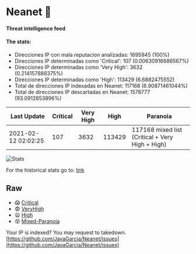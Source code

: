 # Neanet :hocho:
#### Threat intelligence feed
#### The stats:

- Direcciones IP con mala reputacion analizadas: 1695945 (100%)
- Direcciones IP determinadas como 'Critical':  107 (0.00630916686567%)
- Direcciones IP determinadas como 'Very High':  3632 (0.214157888375%)
- Direcciones IP determinadas como 'High':  113429 (6.6882475552)
- Total de direcciones IP indexadas en Neanet:  117168 (6.90871461044%)
- Total de direcciones IP descartadas en Neanet:  1578777 (93.0912853896%)

| Last Update | Critical | Very High | High | Paranoia |
| --- | --- | --- | --- | --- |
| 2021-02-12 02:02:25 | 107 | 3632 | 113429 | 117168 mixed list (Critical + Very High + High)|

![Stats](https://docs.google.com/spreadsheets/d/e/2PACX-1vSnaNMIXVabIpDJjufMlzH7poXnshF3mgd8Is1g9ytUEzVsP5my4Trn8f-xkoLLQ38xpL3HtmUexLo6/pubchart?oid=501124687&format=image)

For the historical stats go to: [link](/stats.csv)
## Raw
- :scream: [Critical](https://raw.githubusercontent.com/JavaGarcia/Neanet/master/blacklists/neanet_critical.txt)
- :fearful: [VeryHigh](https://raw.githubusercontent.com/JavaGarcia/Neanet/master/blacklists/neanet_veryHigh.txtt)
- :frowning: [High](https://raw.githubusercontent.com/JavaGarcia/Neanet/master/blacklists/neanet_high.txt)
- :dizzy_face: [Mixed-Paranoia](https://raw.githubusercontent.com/JavaGarcia/Neanet/master/blacklists/neanet_all.txt)


Your IP is indexed? You may request to takedown. [https://github.com/JavaGarcia/Neanet/issues](https://github.com/JavaGarcia/Neanet/issues)







































































































































































































































































































































































































































































































































































































































































































































































































































































































































































































































































































































































































































































































































































































































































































































































































































































































































































































































































































































































































































































































































































































































































































































































































































































































































































































































































































































































































































































































































































































































































































































































































































































































































































































































































































































































































































































































































































































































































































































































































































































































































































































































































































